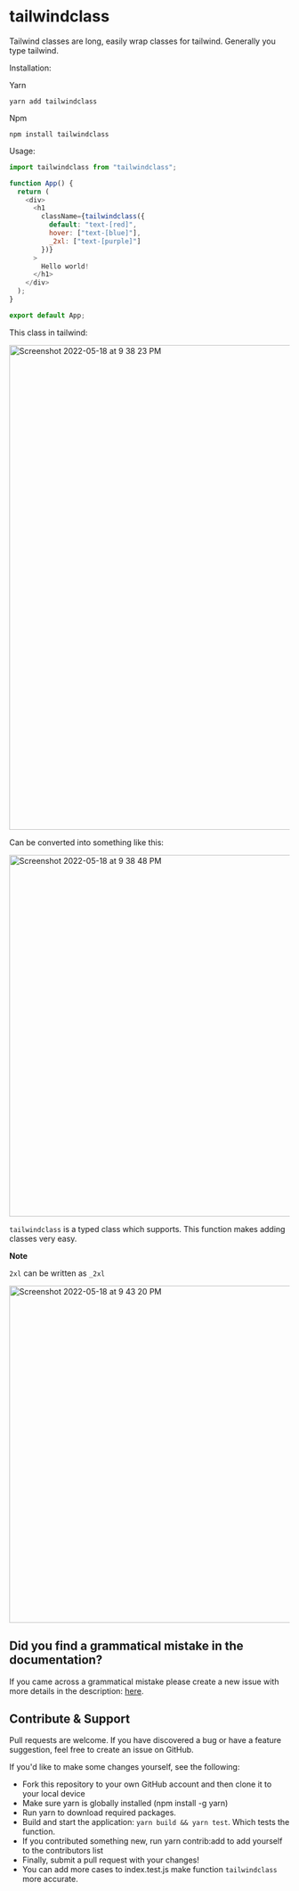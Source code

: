 # tailwindclass

Tailwind classes are long, easily wrap classes for tailwind. Generally you type tailwind.

Installation:

Yarn
```log
yarn add tailwindclass
```
Npm

```npm
npm install tailwindclass
```


Usage:

```javascript
import tailwindclass from "tailwindclass";

function App() {
  return (
    <div>
      <h1
        className={tailwindclass({
          default: "text-[red]",
          hover: ["text-[blue]"],
          _2xl: ["text-[purple]"]
        })}
      >
        Hello world!
      </h1>
    </div>
  );
}

export default App;
```


This class in tailwind:


<img width="870" alt="Screenshot 2022-05-18 at 9 38 23 PM" src="https://user-images.githubusercontent.com/42450390/169096077-9f376e67-c48c-404e-b571-449fd9ce5a3f.png">

Can be converted into something like this:

<img width="649" alt="Screenshot 2022-05-18 at 9 38 48 PM" src="https://user-images.githubusercontent.com/42450390/169096141-77c8d8b0-7eac-43cf-8356-59ceb850385b.png">


`tailwindclass` is a typed class which supports. This function makes adding classes very easy. 


**Note** 

`2xl` can be written as `_2xl`

<img width="605" alt="Screenshot 2022-05-18 at 9 43 20 PM" src="https://user-images.githubusercontent.com/42450390/169096966-6b79d03a-e0fc-4259-b853-60790d8e1182.png">


## Did you find a grammatical mistake in the documentation?

If you came across a grammatical mistake please create a new issue with more details in the description: [here](https://github.com/ilyaskarim/tailwindclass/issues/new?title=I%20found%20a%20grammatical%20mistake).

## Contribute & Support

Pull requests are welcome. If you have discovered a bug or have a feature suggestion, feel free to create an issue on GitHub.

If you'd like to make some changes yourself, see the following:

- Fork this repository to your own GitHub account and then clone it to your local device
- Make sure yarn is globally installed (npm install -g yarn)
- Run yarn to download required packages.
- Build and start the application: `yarn build && yarn test`. Which tests the function. 
- If you contributed something new, run yarn contrib:add <your GitHub username> <contribution type> to add yourself to the contributors list
- Finally, submit a pull request with your changes!
- You can add more cases to index.test.js make function `tailwindclass` more accurate. 
